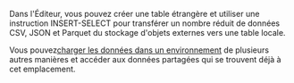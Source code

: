 Dans l'Éditeur, vous pouvez créer une table étrangère et utiliser une instruction INSERT-SELECT pour transférer un nombre réduit de données CSV, JSON et Parquet du stockage d'objets externes vers une table locale.

Vous pouvez[charger les données dans un environnement](jwm1694121113608.md) de plusieurs autres manières et accéder aux données partagées qui se trouvent déjà à cet emplacement.
